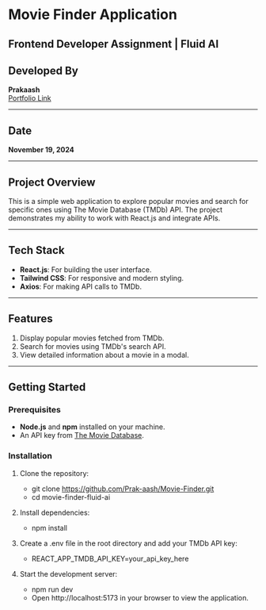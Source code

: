 # Movie Finder Application  
**Frontend Developer Assignment | Fluid AI**
---

## Developed By  
**Prakaash**  
[Portfolio Link](https://prakaash.netlify.app/)  

---

## Date  
**November 19, 2024**

---

## Project Overview  

This is a simple web application to explore popular movies and search for specific ones using The Movie Database (TMDb) API. The project demonstrates my ability to work with React.js and integrate APIs.

---

## Tech Stack  

- **React.js**: For building the user interface.  
- **Tailwind CSS**: For responsive and modern styling.  
- **Axios**: For making API calls to TMDb.  

---

## Features  

1. Display popular movies fetched from TMDb.  
2. Search for movies using TMDb's search API.  
3. View detailed information about a movie in a modal.

---

## Getting Started  

### Prerequisites  

- **Node.js** and **npm** installed on your machine.  
- An API key from [The Movie Database](https://www.themoviedb.org/).  

### Installation  

1. Clone the repository:  
    - git clone https://github.com/Prak-aash/Movie-Finder.git
    - cd movie-finder-fluid-ai

2. Install dependencies:
    - npm install

3. Create a .env file in the root directory and add your TMDb API key:
    - REACT_APP_TMDB_API_KEY=your_api_key_here

4. Start the development server:
    - npm run dev
    - Open http://localhost:5173 in your browser to view the application.